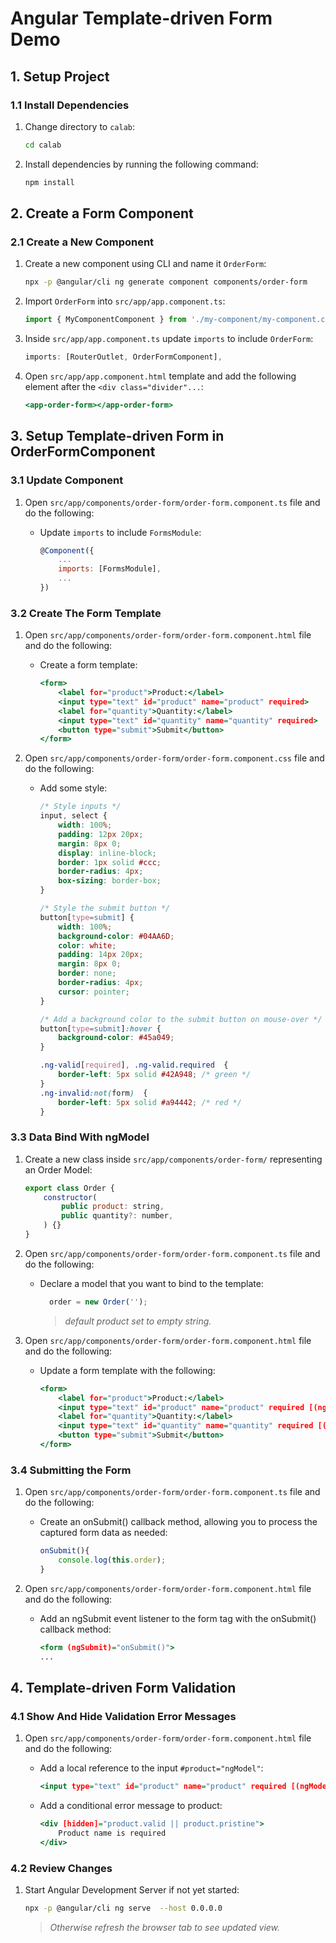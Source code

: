 # Angular Template-driven Form Demo

## 1. Setup Project

### 1.1 Install Dependencies

1. Change directory to `calab`:

    ```.sh
    cd calab
    ```
2. Install dependencies by running the following command:

    ```.sh
    npm install
    ```

## 2. Create a Form Component

### 2.1 Create a New Component

1. Create a new component using CLI and name it `OrderForm`:

    ```.sh
    npx -p @angular/cli ng generate component components/order-form 
    ```

2. Import `OrderForm` into `src/app/app.component.ts`:

    ```.js
    import { MyComponentComponent } from './my-component/my-component.component';
    ```

3. Inside `src/app/app.component.ts` update `imports` to include `OrderForm`:

    ```.js
    imports: [RouterOutlet, OrderFormComponent],
    ```

4. Open `src/app/app.component.html` template and add the following element after the `<div class="divider"...`:

    ```.html
    <app-order-form></app-order-form>
    ```


## 3. Setup Template-driven Form in OrderFormComponent

### 3.1 Update Component

1. Open `src/app/components/order-form/order-form.component.ts` file and do the following:
    -  Update `imports` to include `FormsModule`:

        ```.js
        @Component({
            ...
            imports: [FormsModule],
            ...
        })
        ```
### 3.2 Create The Form Template
1. Open `src/app/components/order-form/order-form.component.html` file and do the following:
    - Create a form template:

        ```.html
        <form>
            <label for="product">Product:</label>
            <input type="text" id="product" name="product" required>
            <label for="quantity">Quantity:</label>
            <input type="text" id="quantity" name="quantity" required>
            <button type="submit">Submit</button>
        </form>
        ```
2. Open `src/app/components/order-form/order-form.component.css` file and do the following:
    - Add some style:

        ```.css
        /* Style inputs */
        input, select {
            width: 100%;
            padding: 12px 20px;
            margin: 8px 0;
            display: inline-block;
            border: 1px solid #ccc;
            border-radius: 4px;
            box-sizing: border-box;
        }

        /* Style the submit button */
        button[type=submit] {
            width: 100%;
            background-color: #04AA6D;
            color: white;
            padding: 14px 20px;
            margin: 8px 0;
            border: none;
            border-radius: 4px;
            cursor: pointer;
        }

        /* Add a background color to the submit button on mouse-over */
        button[type=submit]:hover {
            background-color: #45a049;
        }

        .ng-valid[required], .ng-valid.required  {
            border-left: 5px solid #42A948; /* green */
        }
        .ng-invalid:not(form)  {
            border-left: 5px solid #a94442; /* red */
        }
        ```

### 3.3 Data Bind With ngModel

1. Create a new class inside `src/app/components/order-form/` representing an Order Model:

    ```.js
    export class Order {
        constructor(
            public product: string,
            public quantity?: number,
        ) {}
    }
    ```

2. Open `src/app/components/order-form/order-form.component.ts` file and do the following:
    -  Declare a model that you want to bind to the template:

        ```.js
          order = new Order('');
        ```
        > _default product set to empty string._

3. Open `src/app/components/order-form/order-form.component.html` file and do the following:
    - Update a form template with the following:

        ```.html
        <form>
            <label for="product">Product:</label>
            <input type="text" id="product" name="product" required [(ngModel)]="order.product">
            <label for="quantity">Quantity:</label>
            <input type="text" id="quantity" name="quantity" required [(ngModel)]="order.quantity">
            <button type="submit">Submit</button>
        </form>
        ```

### 3.4 Submitting the Form

1. Open `src/app/components/order-form/order-form.component.ts` file and do the following:
    -  Create an onSubmit() callback method, allowing you to process the captured form data as needed:

        ```.js
        onSubmit(){
            console.log(this.order);
        }
        ```

2. Open `src/app/components/order-form/order-form.component.html` file and do the following:
    - Add an ngSubmit event listener to the form tag with the onSubmit() callback method:

        ```.html
        <form (ngSubmit)="onSubmit()">
        ...

        ```

## 4. Template-driven Form Validation

### 4.1 Show And Hide Validation Error Messages
1. Open `src/app/components/order-form/order-form.component.html` file and do the following:
    - Add a local reference to the input `#product="ngModel"`:

        ```.html
        <input type="text" id="product" name="product" required [(ngModel)]="order.product" #product="ngModel">
        ```

    - Add a conditional error message to product:

        ```.html
        <div [hidden]="product.valid || product.pristine">
            Product name is required
        </div>        
        ```


### 4.2 Review Changes

1. Start Angular Development Server if not yet started:

    ```.bash
    npx -p @angular/cli ng serve  --host 0.0.0.0 
    ```
    > _Otherwise refresh the browser tab to see updated view._